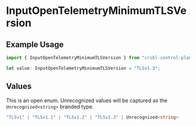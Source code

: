 # InputOpenTelemetryMinimumTLSVersion

## Example Usage

```typescript
import { InputOpenTelemetryMinimumTLSVersion } from "cribl-control-plane/models/operations";

let value: InputOpenTelemetryMinimumTLSVersion = "TLSv1.3";
```

## Values

This is an open enum. Unrecognized values will be captured as the `Unrecognized<string>` branded type.

```typescript
"TLSv1" | "TLSv1.1" | "TLSv1.2" | "TLSv1.3" | Unrecognized<string>
```